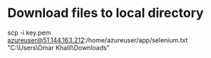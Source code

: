 # Download files to local directory
scp -i key.pem azureuser@51.144.163.212:/home/azureuser/app/selenium.txt "C:\Users\Omar Khalil\Downloads"
